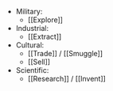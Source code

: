 - Military:
    - [[Explore]]
- Industrial:
    - [[Extract]]
- Cultural:
    - [[Trade]] / [[Smuggle]]
    - [[Sell]]
- Scientific:
    - [[Research]] / [[Invent]]
